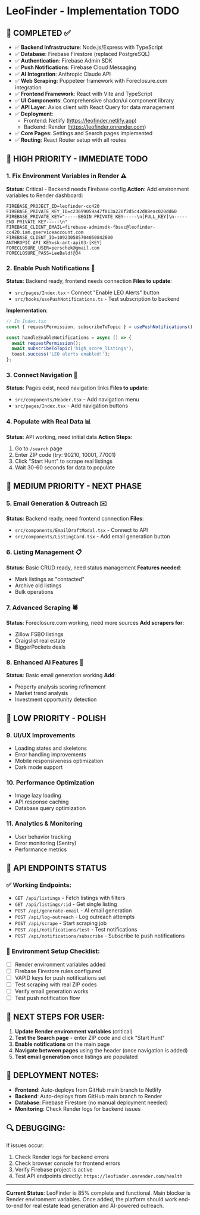 # LeoFinder - Implementation TODO

## 🎉 COMPLETED ✅
- ✅ **Backend Infrastructure**: Node.js/Express with TypeScript 
- ✅ **Database**: Firebase Firestore (replaced PostgreSQL)
- ✅ **Authentication**: Firebase Admin SDK
- ✅ **Push Notifications**: Firebase Cloud Messaging
- ✅ **AI Integration**: Anthropic Claude API
- ✅ **Web Scraping**: Puppeteer framework with Foreclosure.com integration
- ✅ **Frontend Framework**: React with Vite and TypeScript
- ✅ **UI Components**: Comprehensive shadcn/ui component library
- ✅ **API Layer**: Axios client with React Query for data management
- ✅ **Deployment**: 
  - Frontend: Netlify (https://leofinder.netlify.app)
  - Backend: Render (https://leofinder.onrender.com)
- ✅ **Core Pages**: Settings and Search pages implemented
- ✅ **Routing**: React Router setup with all routes

## 🚧 HIGH PRIORITY - IMMEDIATE TODO

### 1. **Fix Environment Variables in Render** ⚠️
**Status**: Critical - Backend needs Firebase config
**Action**: Add environment variables to Render dashboard:
```
FIREBASE_PROJECT_ID=leofinder-cc420
FIREBASE_PRIVATE_KEY_ID=c23699059a47f813a220f2d5c42d88eac020dd60
FIREBASE_PRIVATE_KEY="-----BEGIN PRIVATE KEY-----\n[FULL_KEY]\n-----END PRIVATE KEY-----\n"
FIREBASE_CLIENT_EMAIL=firebase-adminsdk-fbsvc@leofinder-cc420.iam.gserviceaccount.com
FIREBASE_CLIENT_ID=109230585704050842600
ANTHROPIC_API_KEY=sk-ant-api03-[KEY]
FORECLOSURE_USER=perschek@gmail.com
FORECLOSURE_PASS=LeeBald!@34
```

### 2. **Enable Push Notifications** 🔔
**Status**: Backend ready, frontend needs connection
**Files to update**:
- `src/pages/Index.tsx` - Connect "Enable LEO Alerts" button
- `src/hooks/usePushNotifications.ts` - Test subscription to backend

**Implementation**:
```typescript
// In Index.tsx
const { requestPermission, subscribeToTopic } = usePushNotifications();

const handleEnableNotifications = async () => {
  await requestPermission();
  await subscribeToTopic('high_score_listings');
  toast.success('LEO alerts enabled!');
};
```

### 3. **Connect Navigation** 🧭
**Status**: Pages exist, need navigation links
**Files to update**:
- `src/components/Header.tsx` - Add navigation menu
- `src/pages/Index.tsx` - Add navigation buttons

### 4. **Populate with Real Data** 📊
**Status**: API working, need initial data
**Action Steps**:
1. Go to `/search` page
2. Enter ZIP code (try: 90210, 10001, 77001)
3. Click "Start Hunt" to scrape real listings
4. Wait 30-60 seconds for data to populate

## 🔧 MEDIUM PRIORITY - NEXT PHASE

### 5. **Email Generation & Outreach** ✉️
**Status**: Backend ready, need frontend connection
**Files**: 
- `src/components/EmailDraftModal.tsx` - Connect to API
- `src/components/ListingCard.tsx` - Add email generation button

### 6. **Listing Management** 📋
**Status**: Basic CRUD ready, need status management
**Features needed**:
- Mark listings as "contacted"
- Archive old listings
- Bulk operations

### 7. **Advanced Scraping** 🕷️
**Status**: Foreclosure.com working, need more sources
**Add scrapers for**:
- Zillow FSBO listings  
- Craigslist real estate
- BiggerPockets deals

### 8. **Enhanced AI Features** 🤖
**Status**: Basic email generation working
**Add**:
- Property analysis scoring refinement
- Market trend analysis  
- Investment opportunity detection

## 🎨 LOW PRIORITY - POLISH

### 9. **UI/UX Improvements**
- Loading states and skeletons
- Error handling improvements  
- Mobile responsiveness optimization
- Dark mode support

### 10. **Performance Optimization**
- Image lazy loading
- API response caching
- Database query optimization

### 11. **Analytics & Monitoring**
- User behavior tracking
- Error monitoring (Sentry)
- Performance metrics

## 🔑 API ENDPOINTS STATUS

### ✅ Working Endpoints:
- `GET /api/listings` - Fetch listings with filters
- `GET /api/listings/:id` - Get single listing
- `POST /api/generate-email` - AI email generation
- `POST /api/log-outreach` - Log outreach attempts
- `POST /api/scrape` - Start scraping job
- `POST /api/notifications/test` - Test notifications
- `POST /api/notifications/subscribe` - Subscribe to push notifications

### 🔧 Environment Setup Checklist:
- [ ] Render environment variables added
- [ ] Firebase Firestore rules configured
- [ ] VAPID keys for push notifications set
- [ ] Test scraping with real ZIP codes
- [ ] Verify email generation works
- [ ] Test push notification flow

## 📱 NEXT STEPS FOR USER:

1. **Update Render environment variables** (critical)
2. **Test the Search page** - enter ZIP code and click "Start Hunt"  
3. **Enable notifications** on the main page
4. **Navigate between pages** using the header (once navigation is added)
5. **Test email generation** once listings are populated

## 🚀 DEPLOYMENT NOTES:

- **Frontend**: Auto-deploys from GitHub main branch to Netlify
- **Backend**: Auto-deploys from GitHub main branch to Render  
- **Database**: Firebase Firestore (no manual deployment needed)
- **Monitoring**: Check Render logs for backend issues

## 🔍 DEBUGGING:

If issues occur:
1. Check Render logs for backend errors
2. Check browser console for frontend errors  
3. Verify Firebase project is active
4. Test API endpoints directly: `https://leofinder.onrender.com/health`

---

**Current Status**: LeoFinder is 85% complete and functional. Main blocker is Render environment variables. Once added, the platform should work end-to-end for real estate lead generation and AI-powered outreach.